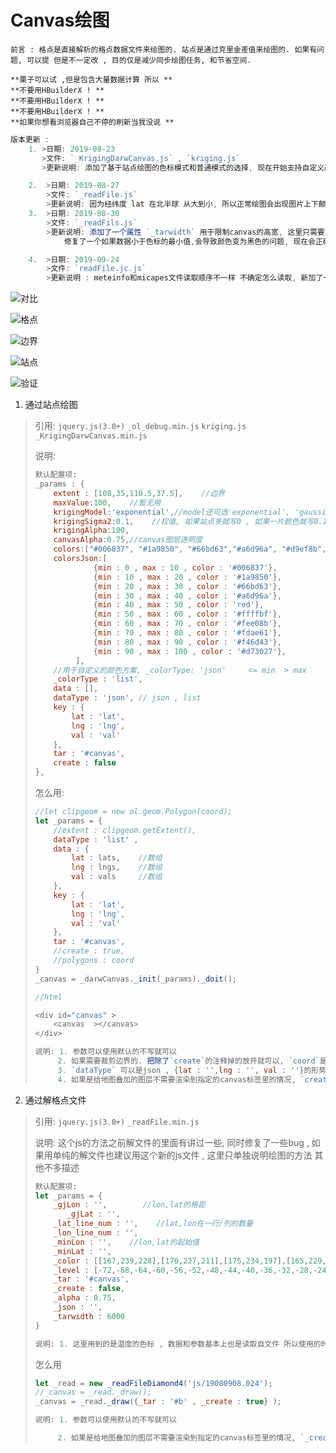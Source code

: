 # Canvas绘图

```textile
前言 : 格点是直接解析的格点数据文件来绘图的. 站点是通过克里金差值来绘图的. 如果有问题, 可以提 但是不一定改 , 目的仅是减少同步绘图任务, 和节省空间. 

**栗子可以试 ,但是包含大量数据计算 所以 **
**不要用HBuilderX ! **
**不要用HBuilderX ! **
**不要用HBuilderX ! **
**如果你想看浏览器自己不停的刷新当我没说 **
```

```javascript
版本更新 : 
    1. >日期: 2019-08-23
       >文件: `_KrigingDarwCanvas.js` , `kriging.js`
       >更新说明: 添加了基于站点绘图的色标模式和普通模式的选择, 现在开始支持自定义颜色分级了! 操作方法更新在具体的说明里. 

    2.  >日期: 2019-08-27
        >文件: `_readFile.js`
        >更新说明: 因为经纬度 lat 在北半球 从大到小, 所以正常绘图会出现图片上下颠倒的情况, 在这里根据lat格距的正负作为依据, 进行x轴反转。 同时修复了一个压缩高宽后图只有一部分的问题
    3.  >日期: 2019-08-30
        >文件: `_readFils.js`
        >更新说明: 添加了一个属性 `_tarwidth` 用于限制canvas的高宽, 这里只需要宽度, 因为高度是等比计算的 .
            修复了一个如果数据小于色标的最小值,会导致颜色变为黑色的问题, 现在会正确的显示为透明, 如果绘图结果是斑点状. 考虑色标是否全面

    4.  >日期: 2019-09-24
        >文件: `readFile.jc.js`
        >更新说明 : meteinfo和micapes文件读取顺序不一样 不确定怎么读取, 新加了一个按着左上往下的顺序读取的方式
```

![对比](CB89DACA-A7C5-4647-9020-C9E01733AA63.png)

![格点](WechatIMG201.jpeg)

![边界](WechatIMG199.png)

![站点](WechatIMG200.png)

![验证](验证.png)

1. 通过站点绘图

> 引用: `jquery.js(3.0+)` `_ol_debug.min.js` `kriging.js` `_KrigingDarwCanvas.min.js` 
> 
> 说明: 
> 
> ```javascript
> 默认配置项: 
> _params : {
>     extent : [108,35,110.5,37.5],    //边界
>     maxValue:100,    //暂无用 
>     krigingModel:'exponential',//model还可选'exponential', 'gaussian','spherical'
>     krigingSigma2:0.1,    //权值, 如果站点多就写0 , 如果一片颜色就写0.1
>     krigingAlpha:100,   
>     canvasAlpha:0.75,//canvas图层透明度
>     colors:["#006837", "#1a9850", "#66bd63","#a6d96a", "#d9ef8b", "#ffffbf", "#fee08b", "#fdae61", "#f46d43", "#d73027", "#a50026"],//用于好看的颜色方案, _colorType: 'list'
>     colorsJson:[
>              {min : 0 , max : 10 , color : '#006837'},
>              {min : 10 , max : 20 , color : '#1a9850'},
>              {min : 20 , max : 30 , color : '#66bd63'},
>              {min : 30 , max : 40 , color : '#a6d96a'},
>              {min : 40 , max : 50 , color : 'red'},
>              {min : 50 , max : 60 , color : '#ffffbf'},
>              {min : 60 , max : 70 , color : '#fee08b'},
>              {min : 70 , max : 80 , color : '#fdae61'},
>              {min : 80 , max : 90 , color : '#f46d43'},
>              {min : 90 , max : 100 , color : '#d73027'},
>          ],
>     //用于自定义的颜色方案, _colorType: 'json'     <= min  > max
>     _colorType : 'list',
>     data : [],
>     dataType : 'json', // json , list
>     key : {
>         lat : 'lat',
>         lng : 'lng',
>         val : 'val'
>     },
>     tar : '#canvas',
>     create : false
> },
> ```
> 
> 怎么用:
> 
> ```javascript
> //let clipgeom = new ol.geom.Polygon(coord); 
> let _params = {
>     //extent : clipgeom.getExtent(),
>     dataType : 'list' ,
>     data : {
>         lat : lats,    //数组
>         lng : lngs,    //数组
>         val : vals     //数组
>     },
>     key : {
>         lat : 'lat',
>         lng : 'lng',
>         val : 'val'
>     },
>     tar : '#canvas',
>     //create : true,
>     //polygons : coord
> }
> _canvas = _darwCanvas._init(_params)._doit();
> 
> //html
> 
> <div id="canvas" >
>     <canvas  ></canvas>
> </div>
> 
> 说明: 1. 参数可以使用默认的不写就可以
>      2. 如果需要裁剪边界的. 把除了`create`的注释掉的放开就可以, `coord`是一个三维数组 是边界的数据 只需要在最里面的数据就可以了,大概长这样 : coord = [[[lng,lat],[lng,lat],[lng,lat],...]]
>      3. `dataType` 可以是json , {lat : '',lng : '', val : ''}的形势 , `data`写json的数据, `key`要和json里面的key对应
>      4. 如果是给地图叠加的图层不需要渲染到指定的canvas标签里的情况, `create`写成 `true`  `_canvas`会返回一个canvas对象 通过叠加图片的方法, 添加 `_canvas.toDataURL()`的图片对象就可以了. 
> ```

2. 通过解格点文件

> 引用: `jquery.js(3.0+)` `_readFile.min.js`
> 
> 说明: 这个js的方法之前解文件的里面有讲过一些, 同时修复了一些bug , 如果用单纯的解文件也建议用这个新的js文件 , 这里只单独说明绘图的方法 其他不多描述
> 
> ```javascript
> 默认配置项: 
> let _params = {
>     _gjLon : '',        //lon,lat的格距
>        _gjLat : '',
>     _lat_line_num : '',    //lat,lon在一行/列的数量
>     _lon_line_num : '',
>     _minLon : '',    //lon,lat的起始值
>     _minLat : '',        
>     _color : [[167,239,228],[170,237,211],[175,234,197],[165,229,179],[145,224,155],[125,216,127],[116,211,107],[112,206,90],[109,198,73],[108,193,56],[112,188,41],[116,181,27],[127,178,17],[255, 255, 255],[0,48,255],[0,121,255],[0,168,255],[0,204,255],[0,234,255],[0,255,198],[0,255,96], [150,255,0],[222,255,0], [255,252,0],[255,216,0],[255,186,0],[255,138,0],[255,102,0],[255,60,0],[255,0,0],[201,0,0],[149,0,0]],
>     _level : [-72,-68,-64,-60,-56,-52,-48,-44,-40,-36,-32,-28,-24,-20,-16,-12,-8,-4,-2,0,4,8,12,16,18,20,24,28,32,36,40,45],
>     _tar : '#canvas',
>     _create : false,
>     _alpha : 0.75,
>     _json : '',
>     _tarwidth : 6000
> }
> 
> 说明: 1. 这里用到的是温度的色标 , 数据和参数基本上也是读取自文件 所以使用的时候基本上是不需要改动的 , 色标格式和之前项目里用到的绘图的配置项是一样的格式直接复制过来即可
> ```
> 
> 怎么用
> 
> ```javascript
> let _read = new _readFileDiamond4('js/19080908.024'); 
> //_canvas = _read._draw();
> _canvas = _read._draw({_tar : '#b' , _create : true} );
> 
> 说明: 1. 参数可以使用默认的不写就可以
> 
>      2. 如果是给地图叠加的图层不需要渲染到指定的canvas标签里的情况, `_create`写成 `true` `_canvas`会返回一个canvas对象 通过叠加图片的方法, 添加 `_canvas.toDataURL()`的图片对象就可以了.
> ```

